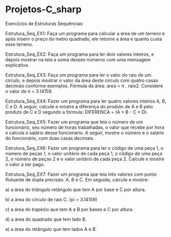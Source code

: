 # Projetos-C_sharp
 Exercícios de Estruturas Sequências:
 <p>
  Estrutura_Seq_EX1: Faça um programa para cálcular a área de um terreno e após inserir o preço do metro quadrado, ele retorne  a área e quanto custa esse terreno.
 <p>
 Estrutura_Seq_EX2: Faça um programa para ler dois valores inteiros, e depois mostrar na tela a soma desses números com uma 
mensagem explicativa.
<p>
 Estrutura_Seq_EX3: Faça um programa para ler o valor do raio de um círculo, e depois mostrar o valor da área deste círculo com quatro casas decimais conforme exemplos. Fórmula da área: area = π . raio2. Considere o valor de π = 3.14159. 
<p>
 Estrutura_Seq_EX4: Fazer um programa para ler quatro valores inteiros A, B, C e D. A seguir, calcule e mostre a diferença do produto de A e B pelo produto de C e D segundo a fórmula: DIFERENCA = (A * B - C * D). 
<p>
 Estrutura_Seq_EX5: Fazer um programa que leia o número de um funcionário, seu número de horas trabalhadas, o valor que recebe por hora e calcula o salário desse funcionário. A seguir, mostre o número e o salário do funcionário, com duas casas decimais. 
<p>
 Estrutura_Seq_EX6: Fazer um programa para ler o código de uma peça 1, o número de peças 1, o valor unitário de cada peça 1, o 
código de uma peça 2, o número de peças 2 e o valor unitário de cada peça 2. Calcule e mostre o valor a ser pago. 
<p>
 Estrutura_Seq_EX7: Fazer um programa que leia três valores com ponto flutuante de dupla precisão: A, B e C. Em seguida, calcule e mostre:
<p> 
a) a área do triângulo retângulo que tem A por base e C por altura.<p>
b) a área do círculo de raio C. (pi = 3.14159)<p>
c) a área do trapézio que tem A e B por bases e C por altura.<p>
d) a área do quadrado que tem lado B.<p> 
e) a área do retângulo que tem lados A e B. 
<p>

